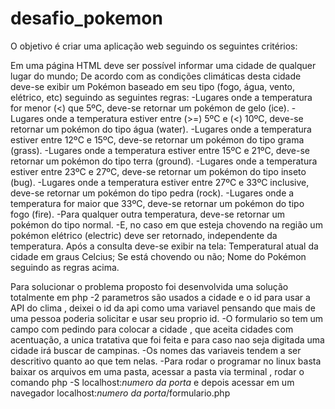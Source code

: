 # desafio_pokemon
O objetivo é criar uma aplicação web seguindo os seguintes critérios:

Em uma página HTML deve ser possível informar uma cidade de qualquer lugar do mundo;
De acordo com as condições climáticas desta cidade deve-se exibir um Pokémon baseado em seu tipo (fogo, água, vento, elétrico, etc) seguindo as seguintes regras:
-Lugares onde a temperatura for menor (<) que 5ºC, deve-se retornar um pokémon de gelo (ice).
-Lugares onde a temperatura estiver entre (>=) 5ºC e (<) 10ºC, deve-se retornar um pokémon do tipo água (water).
-Lugares onde a temperatura estiver entre 12ºC e 15ºC, deve-se retornar um pokémon do tipo grama (grass).
-Lugares onde a temperatura estiver entre 15ºC e 21ºC, deve-se retornar um pokémon do tipo terra (ground).
-Lugares onde a temperatura estiver entre 23ºC e 27ºC, deve-se retornar um pokémon do tipo inseto (bug).
-Lugares onde a temperatura estiver entre 27ºC e 33ºC inclusive, deve-se retornar um pokémon do tipo pedra (rock).
-Lugares onde a temperatura for maior que 33ºC, deve-se retornar um pokémon do tipo fogo (fire).
-Para qualquer outra temperatura, deve-se retornar um pokémon do tipo normal.
-E, no caso em que esteja chovendo na região um pokémon elétrico (electric) deve ser retornado, independente da temperatura.
Após a consulta deve-se exibir na tela:
Temperatural atual da cidade em graus Celcius;
Se está chovendo ou não;
Nome do Pokémon seguindo as regras acima.


Para solucionar o problema proposto foi desenvolvida uma solução totalmente em php
-2 parametros são usados a cidade e o id para usar a API do clima , deixei o id da api como uma variavel pensando que mais de uma pessoa poderia solicitar e usar seu proprio id.
-O formulario so tem um campo com pedindo para colocar a cidade , que aceita cidades com acentuação, a unica tratativa que foi feita e para caso nao seja digitada uma cidade irá buscar de campinas.
-Os nomes das variaveis tendem a ser descritivo quanto ao que tem nelas.
-Para rodar o programar no linux basta baixar os arquivos em uma pasta, acessar a pasta via terminal , rodar o comando php -S localhost:*numero da porta* e depois acessar em um navegador localhost:*numero da porta*/formulario.php